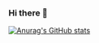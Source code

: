 ### Hi there 👋
[![Anurag's GitHub stats](https://github-readme-stats.vercel.app/api?username=devalk96&count_private=true&show_icons=true&theme=material-palenight)](https://github.com/anuraghazra/github-readme-stats)

